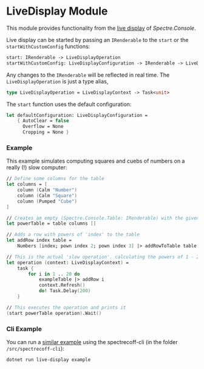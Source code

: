 # LiveDisplay Module
This module provides functionality from the [live display](https://spectreconsole.net/live/live-display) of _Spectre.Console_.

Live display can be started by passing an `IRenderable` to the `start` or the `startWithCustomConfig` functions:
```fs
start: IRenderable -> LiveDisplayOperation
startWithCustomConfig: LiveDisplayConfiguration -> IRenderable -> LiveDisplayOperation
```
Any changes to the `IRenderable` will be reflected in real time. The `LiveDisplayOperation` is just a type alias,

```fs
type LiveDisplayOperation = LiveDisplayContext -> Task<unit>
```

The `start` function uses the default configuration:
```fs
let defaultConfiguration: LiveDisplayConfiguration =
    { AutoClear = false
      Overflow = None
      Cropping = None }
```

### Example
This example simulates computing squares and cuebs of numbers on a really (!) slow computer:
```fs
// Define some columns for the table
let columns = [
    column (Calm "Number")
    column (Calm "Square")
    column (Pumped "Cube")
]

// Creates am empty (Spectre.Console.Table: IRenderable) with the given columns
let powerTable = table columns []

// Adds a row with powers of 'index' to the table
let addRow index table =
    Numbers [index; pown index 2; pown index 3] |> addRowToTable table

// This is the actual 'slow operation'. calculating the powers of 1 - 20
let operation (context: LiveDisplayContext) =
    task {
        for i in 1 .. 20 do
            exampleTable |> addRow i
            context.Refresh()
            do! Task.Delay(200)
    }

// This executes the operation and prints it
(start powerTable operation).Wait()
```

### Cli Example
You can run a [similar example](../../src/spectrecoff-cli/commands/LiveDisplay.fs) using the spectrecoff-cli (in the folder `/src/spectrecoff-cli`):
```fs
dotnet run live-display example
```